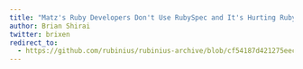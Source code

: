 ```yaml
---
title: "Matz's Ruby Developers Don't Use RubySpec and It's Hurting Ruby"
author: Brian Shirai
twitter: brixen
redirect_to:
  - https://github.com/rubinius/rubinius-archive/blob/cf54187d421275eec7d2db0abd5d4c059755b577/_posts/2014-12-31-matz-s-ruby-developers-don-t-use-rubyspec.markdown
---
```

